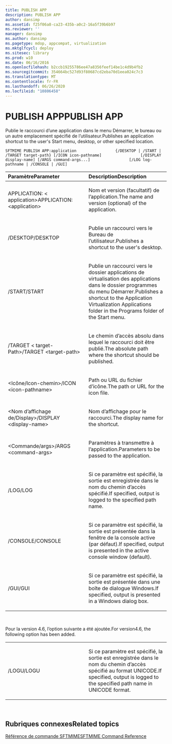 ```yaml
---
title: PUBLISH APP
description: PUBLISH APP
author: dansimp
ms.assetid: f25f06a8-ca23-435b-a0c2-16a5f39b6b97
ms.reviewer: ''
manager: dansimp
ms.author: dansimp
ms.pagetype: mdop, appcompat, virtualization
ms.mktglfcycl: deploy
ms.sitesec: library
ms.prod: w10
ms.date: 06/16/2016
ms.openlocfilehash: b2ccb19255786ee47a8356feef14be1c4d9b4fb2
ms.sourcegitcommit: 354664bc527d93f80687cd2eba70d1eea024c7c3
ms.translationtype: MT
ms.contentlocale: fr-FR
ms.lasthandoff: 06/26/2020
ms.locfileid: "10806458"
---
```

# <span data-ttu-id="38ff0-103">PUBLISH APP</span><span class="sxs-lookup"><span data-stu-id="38ff0-103">PUBLISH APP</span></span>


<span data-ttu-id="38ff0-104">Publie le raccourci d’une application dans le menu Démarrer, le bureau ou un autre emplacement spécifié de l’utilisateur.</span><span class="sxs-lookup"><span data-stu-id="38ff0-104">Publishes an application shortcut to the user's Start menu, desktop, or other specified location.</span></span>

`SFTMIME PUBLISH APP:application                 {/DESKTOP | /START | /TARGET target-path} [/ICON icon-pathname]                 [/DISPLAY display-name] [/ARGS command-args...]                 [/LOG log-pathname | /CONSOLE | /GUI]`

<table>
<colgroup>
<col width="50%" />
<col width="50%" />
</colgroup>
<thead>
<tr class="header">
<th align="left"><span data-ttu-id="38ff0-105">Paramètre</span><span class="sxs-lookup"><span data-stu-id="38ff0-105">Parameter</span></span></th>
<th align="left"><span data-ttu-id="38ff0-106">Description</span><span class="sxs-lookup"><span data-stu-id="38ff0-106">Description</span></span></th>
</tr>
</thead>
<tbody>
<tr class="odd">
<td align="left"><p><span data-ttu-id="38ff0-107">APPLICATION: &lt; application&gt;</span><span class="sxs-lookup"><span data-stu-id="38ff0-107">APPLICATION:&lt;application&gt;</span></span></p></td>
<td align="left"><p><span data-ttu-id="38ff0-108">Nom et version (facultatif) de l’application.</span><span class="sxs-lookup"><span data-stu-id="38ff0-108">The name and version (optional) of the application.</span></span></p></td>
</tr>
<tr class="even">
<td align="left"><p><span data-ttu-id="38ff0-109">/DESKTOP</span><span class="sxs-lookup"><span data-stu-id="38ff0-109">/DESKTOP</span></span></p></td>
<td align="left"><p><span data-ttu-id="38ff0-110">Publie un raccourci vers le Bureau de l’utilisateur.</span><span class="sxs-lookup"><span data-stu-id="38ff0-110">Publishes a shortcut to the user's desktop.</span></span></p></td>
</tr>
<tr class="odd">
<td align="left"><p><span data-ttu-id="38ff0-111">/START</span><span class="sxs-lookup"><span data-stu-id="38ff0-111">/START</span></span></p></td>
<td align="left"><p><span data-ttu-id="38ff0-112">Publie un raccourci vers le dossier applications de virtualisation des applications dans le dossier programmes du menu Démarrer.</span><span class="sxs-lookup"><span data-stu-id="38ff0-112">Publishes a shortcut to the Application Virtualization Applications folder in the Programs folder of the Start menu.</span></span></p></td>
</tr>
<tr class="even">
<td align="left"><p><span data-ttu-id="38ff0-113">/TARGET &lt; target-Path&gt;</span><span class="sxs-lookup"><span data-stu-id="38ff0-113">/TARGET &lt;target-path&gt;</span></span></p></td>
<td align="left"><p><span data-ttu-id="38ff0-114">Le chemin d’accès absolu dans lequel le raccourci doit être publié.</span><span class="sxs-lookup"><span data-stu-id="38ff0-114">The absolute path where the shortcut should be published.</span></span></p></td>
</tr>
<tr class="odd">
<td align="left"><p><span data-ttu-id="38ff0-115">&lt;Icône/Icon-chemin&gt;</span><span class="sxs-lookup"><span data-stu-id="38ff0-115">/ICON &lt;icon-pathname&gt;</span></span></p></td>
<td align="left"><p><span data-ttu-id="38ff0-116">Path ou URL du fichier d’icône.</span><span class="sxs-lookup"><span data-stu-id="38ff0-116">The path or URL for the icon file.</span></span></p></td>
</tr>
<tr class="even">
<td align="left"><p><span data-ttu-id="38ff0-117">&lt;Nom d’affichage de/Display&gt;</span><span class="sxs-lookup"><span data-stu-id="38ff0-117">/DISPLAY &lt;display-name&gt;</span></span></p></td>
<td align="left"><p><span data-ttu-id="38ff0-118">Nom d’affichage pour le raccourci.</span><span class="sxs-lookup"><span data-stu-id="38ff0-118">The display name for the shortcut.</span></span></p></td>
</tr>
<tr class="odd">
<td align="left"><p><span data-ttu-id="38ff0-119">&lt;Commande/args&gt;</span><span class="sxs-lookup"><span data-stu-id="38ff0-119">/ARGS &lt;command-args&gt;</span></span></p></td>
<td align="left"><p><span data-ttu-id="38ff0-120">Paramètres à transmettre à l’application.</span><span class="sxs-lookup"><span data-stu-id="38ff0-120">Parameters to be passed to the application.</span></span></p></td>
</tr>
<tr class="even">
<td align="left"><p><span data-ttu-id="38ff0-121">/LOG</span><span class="sxs-lookup"><span data-stu-id="38ff0-121">/LOG</span></span></p></td>
<td align="left"><p><span data-ttu-id="38ff0-122">Si ce paramètre est spécifié, la sortie est enregistrée dans le nom du chemin d’accès spécifié.</span><span class="sxs-lookup"><span data-stu-id="38ff0-122">If specified, output is logged to the specified path name.</span></span></p></td>
</tr>
<tr class="odd">
<td align="left"><p><span data-ttu-id="38ff0-123">/CONSOLE</span><span class="sxs-lookup"><span data-stu-id="38ff0-123">/CONSOLE</span></span></p></td>
<td align="left"><p><span data-ttu-id="38ff0-124">Si ce paramètre est spécifié, la sortie est présentée dans la fenêtre de la console active (par défaut).</span><span class="sxs-lookup"><span data-stu-id="38ff0-124">If specified, output is presented in the active console window (default).</span></span></p></td>
</tr>
<tr class="even">
<td align="left"><p><span data-ttu-id="38ff0-125">/GUI</span><span class="sxs-lookup"><span data-stu-id="38ff0-125">/GUI</span></span></p></td>
<td align="left"><p><span data-ttu-id="38ff0-126">Si ce paramètre est spécifié, la sortie est présentée dans une boîte de dialogue Windows.</span><span class="sxs-lookup"><span data-stu-id="38ff0-126">If specified, output is presented in a Windows dialog box.</span></span></p></td>
</tr>
</tbody>
</table>

 

<span data-ttu-id="38ff0-127">Pour la version 4.6, l’option suivante a été ajoutée.</span><span class="sxs-lookup"><span data-stu-id="38ff0-127">For version4.6, the following option has been added.</span></span>

<table>
<colgroup>
<col width="50%" />
<col width="50%" />
</colgroup>
<tbody>
<tr class="odd">
<td align="left"><p><span data-ttu-id="38ff0-128">/LOGU</span><span class="sxs-lookup"><span data-stu-id="38ff0-128">/LOGU</span></span></p></td>
<td align="left"><p><span data-ttu-id="38ff0-129">Si ce paramètre est spécifié, la sortie est enregistrée dans le nom du chemin d’accès spécifié au format UNICODE.</span><span class="sxs-lookup"><span data-stu-id="38ff0-129">If specified, output is logged to the specified path name in UNICODE format.</span></span></p></td>
</tr>
</tbody>
</table>

 

## <span data-ttu-id="38ff0-130">Rubriques connexes</span><span class="sxs-lookup"><span data-stu-id="38ff0-130">Related topics</span></span>


[<span data-ttu-id="38ff0-131">Référence de commande SFTMIME</span><span class="sxs-lookup"><span data-stu-id="38ff0-131">SFTMIME Command Reference</span></span>](sftmime--command-reference.md)

 

 





